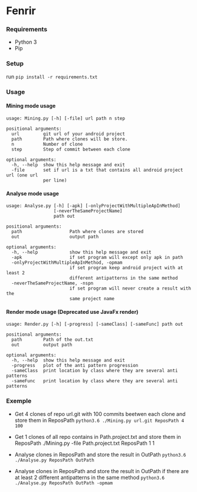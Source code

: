 # Fenrir

### Requirements

 - Python 3
 - Pip

### Setup

run ``pip install -r requirements.txt``

### Usage

#### Mining mode usage  
  
``` 
usage: Mining.py [-h] [-file] url path n step

positional arguments:
  url         git url of your android project
  path        Path where clones will be store.
  n           Number of clone
  step        Step of commit between each clone

optional arguments:
  -h, --help  show this help message and exit
  -file       set if url is a txt that contains all android project url (one url
              per line)
```
#### Analyse mode usage  
  
``` 
usage: Analyse.py [-h] [-apk] [-onlyProjectWithMultipleApInMethod]
                  [-neverTheSameProjectName]
                  path out

positional arguments:
  path                  Path where clones are stored
  out                   output path

optional arguments:
  -h, --help            show this help message and exit
  -apk                  if set program will except only apk in path
  -onlyProjectWithMultipleApInMethod, -opmam
                        if set program keep android project with at least 2
                        different antipatterns in the same method
  -neverTheSameProjectName, -nspn
                        if set program will never create a result with the
                        same project name
```

#### Render mode usage  (Deprecated use JavaFx render)
  
``` 
usage: Render.py [-h] [-progress] [-sameClass] [-sameFunc] path out

positional arguments:
  path        Path of the out.txt
  out         output path

optional arguments:
  -h, --help  show this help message and exit
  -progress   plot of the anti pattern progression
  -sameClass  print location by class where they are several anti patterns
  -sameFunc   print location by class where they are several anti patterns
```

### Exemple

 - Get 4 clones of repo url.git with 100 commits beetwen each clone and store them in ReposPath
`python3.6 ./Mining.py url.git ReposPath 4 100`

 - Get 1 clones of all repo contains in Path.project.txt and store them in ReposPath
./Mining.py -file Path.project.txt ReposPath 1 1

 - Analyse clones in ReposPath and store the result in OutPath
`python3.6 ./Analyse.py ReposPath OutPath`

 - Analyse clones in ReposPath and store the result in OutPath if there are at least 2
                        different antipatterns in the same method
`python3.6 ./Analyse.py ReposPath OutPath -opmam`